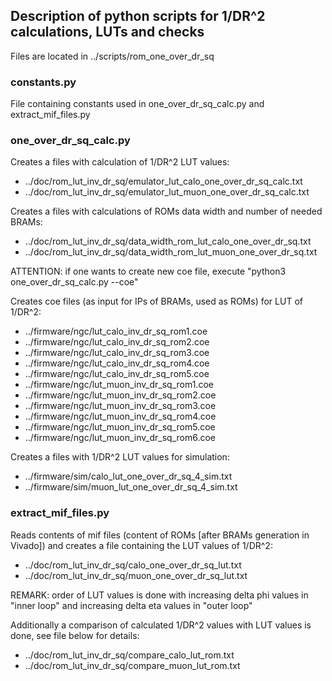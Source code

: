 ## Description of python scripts for 1/DR^2 calculations, LUTs and checks

Files are located in ../scripts/rom_one_over_dr_sq

### constants.py

File containing constants used in one_over_dr_sq_calc.py and extract_mif_files.py

### one_over_dr_sq_calc.py

Creates a files with calculation of 1/DR^2 LUT values:
- ../doc/rom_lut_inv_dr_sq/emulator_lut_calo_one_over_dr_sq_calc.txt
- ../doc/rom_lut_inv_dr_sq/emulator_lut_muon_one_over_dr_sq_calc.txt

Creates a files with calculations of ROMs data width and number of needed BRAMs:
- ../doc/rom_lut_inv_dr_sq/data_width_rom_lut_calo_one_over_dr_sq.txt
- ../doc/rom_lut_inv_dr_sq/data_width_rom_lut_muon_one_over_dr_sq.txt

ATTENTION: if one wants to create new coe file, execute "python3 one_over_dr_sq_calc.py --coe"

Creates coe files (as input for IPs of BRAMs, used as ROMs) for LUT of 1/DR^2:
- ../firmware/ngc/lut_calo_inv_dr_sq_rom1.coe
- ../firmware/ngc/lut_calo_inv_dr_sq_rom2.coe
- ../firmware/ngc/lut_calo_inv_dr_sq_rom3.coe
- ../firmware/ngc/lut_calo_inv_dr_sq_rom4.coe
- ../firmware/ngc/lut_calo_inv_dr_sq_rom5.coe
- ../firmware/ngc/lut_muon_inv_dr_sq_rom1.coe
- ../firmware/ngc/lut_muon_inv_dr_sq_rom2.coe
- ../firmware/ngc/lut_muon_inv_dr_sq_rom3.coe
- ../firmware/ngc/lut_muon_inv_dr_sq_rom4.coe
- ../firmware/ngc/lut_muon_inv_dr_sq_rom5.coe
- ../firmware/ngc/lut_muon_inv_dr_sq_rom6.coe

Creates a files with 1/DR^2 LUT values for simulation:
- ../firmware/sim/calo_lut_one_over_dr_sq_4_sim.txt
- ../firmware/sim/muon_lut_one_over_dr_sq_4_sim.txt

### extract_mif_files.py

Reads contents of mif files (content of ROMs [after BRAMs generation in Vivado]) and creates a file containing
the LUT values of 1/DR^2:
- ../doc/rom_lut_inv_dr_sq/calo_one_over_dr_sq_lut.txt
- ../doc/rom_lut_inv_dr_sq/muon_one_over_dr_sq_lut.txt

REMARK: order of LUT values is done with increasing delta phi values in "inner loop" and increasing delta eta values in "outer loop"

Additionally a comparison of calculated 1/DR^2 values with LUT values is done, see file below for details:
- ../doc/rom_lut_inv_dr_sq/compare_calo_lut_rom.txt
- ../doc/rom_lut_inv_dr_sq/compare_muon_lut_rom.txt


